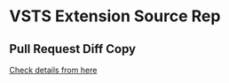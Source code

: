 # VSTS Extension Source Rep


## Pull Request Diff Copy

[Check details from here](pull-request-diff-copy/readme.md)



